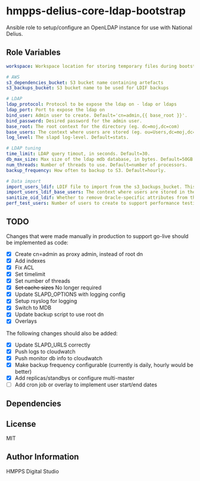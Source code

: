 hmpps-delius-core-ldap-bootstrap
=========

Ansible role to setup/configure an OpenLDAP instance for use with National Delius.


Role Variables
--------------

```yaml
workspace: Workspace location for storing temporary files during bootstrap

# AWS
s3_dependencies_bucket: S3 bucket name containing artefacts
s3_backups_bucket: S3 bucket name to be used for LDIF backups

# LDAP
ldap_protocol: Protocol to be expose the ldap on - ldap or ldaps 
ldap_port: Port to expose the ldap on
bind_user: Admin user to create. Default='cn=admin,{{ base_root }}'.
bind_password: Desired password for the admin user.
base_root: The root context for the directory (eg. dc=moj,dc=com)
base_users: The context where users are stored (eg. ou=Users,dc=moj,dc=com)
log_level: The slapd log-level. Default=stats.

# LDAP tuning
time_limit: LDAP query timout, in seconds. Default=30.
db_max_size: Max size of the ldap mdb database, in bytes. Default=50GB.
num_threads: Number of threads to use. Default=number of processors.
backup_frequency: How often to backup to S3. Default=hourly.

# Data import
import_users_ldif: LDIF file to import from the s3_backups_bucket. This can be set to LATEST to retrieve the latest backup from S3. Default=None (no users)
import_users_ldif_base_users: The context where users are stored in the imported LDIF (eg. ou=NDProd,cn=Users,dc=moj,dc=com)
sanitize_oid_ldif: Whether to remove Oracle-specific attributes from the LDIF
perf_test_users: Number of users to create to support performance testing. Default=0

```

TODO
----
Changes that were made manually in production to support go-live should be implemented as code:
- [x] Create cn=admin as proxy admin, instead of root dn
- [x] Add indexes
- [x] Fix ACL
- [x] Set timelimit
- [x] Set number of threads
- [x] ~~Set cache sizes~~ No longer required
- [x] Update SLAPD_OPTIONS with logging config
- [x] Setup rsyslog for logging
- [x] Switch to MDB
- [x] Update backup script to use root dn
- [x] Overlays

The following changes should also be added:
- [x] Update SLAPD_URLS correctly
- [x] Push logs to cloudwatch
- [x] Push monitor db info to cloudwatch
- [x] Make backup frequency configurable (currently is daily, hourly would be better)
- [x] Add replicas/standbys or configure multi-master
- [ ] Add cron job or overlay to implement user start/end dates

Dependencies
------------


License
-------

MIT

Author Information
------------------

HMPPS Digital Studio
